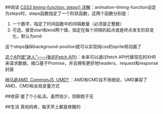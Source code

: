 ##阅读
[CSS3 timing-function: steps() 详解](https://idiotwu.me/understanding-css3-timing-function-steps/)：animation-timing-function设定为steps时，steps函数指定了一个阶跃函数，这两个函数分别是：

1. 一个数字，指定了时间函数中的间隔数量（必须是正整数）
2. 可选，接受start和end两个值，指定在每个间隔的起点或是终点发生阶跃变化，默认为end

这个steps操纵background-position就可以实现纯css的sprite帧动画了


[这个API很“迷人”——(新的Fetch API)](http://www.w3ctech.com/topic/854)：未来可以通过fetch API代替现在的XHR来请求数据，接口基于Promise，并且拥有更好地headers、request和response封装

[神马是AMD, CommonJS, UMD? ](http://www.w3ctech.com/topic/858)：AMD和CMD自不用细说，UMD兼容了AMD、CMD和全局变量方式

##收获
接了个小私活，虽然钱少，但聊胜于无

##生活
真他妈疼，每天早上都是疼醒的
